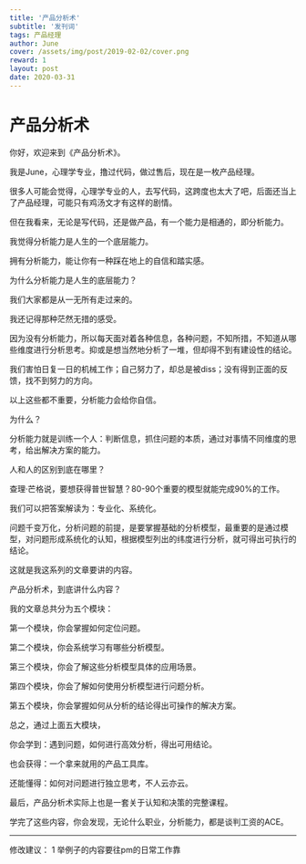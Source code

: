 ```yaml
---
title: '产品分析术'
subtitle: '发刊词'
tags: 产品经理
author: June
cover: /assets/img/post/2019-02-02/cover.png
reward: 1
layout: post
date: 2020-03-31
---
```


# 产品分析术

你好，欢迎来到《产品分析术》。

我是June，心理学专业，撸过代码，做过售后，现在是一枚产品经理。

很多人可能会觉得，心理学专业的人，去写代码，这跨度也太大了吧，后面还当上了产品经理，可能只有鸡汤文才有这样的剧情。

但在我看来，无论是写代码，还是做产品，有一个能力是相通的，即分析能力。

我觉得分析能力是人生的一个底层能力。

拥有分析能力，能让你有一种踩在地上的自信和踏实感。

为什么分析能力是人生的底层能力？

我们大家都是从一无所有走过来的。

我还记得那种茫然无措的感受。

因为没有分析能力，所以每天面对着各种信息，各种问题，不知所措，不知道从哪些维度进行分析思考。抑或是想当然地分析了一堆，但却得不到有建设性的结论。

我们害怕日复一日的机械工作；自己努力了，却总是被diss；没有得到正面的反馈，找不到努力的方向。

以上这些都不重要，分析能力会给你自信。

为什么？

分析能力就是训练一个人：判断信息，抓住问题的本质，通过对事情不同维度的思考，给出解决方案的能力。

人和人的区别到底在哪里？

查理·芒格说，要想获得普世智慧？80-90个重要的模型就能完成90%的工作。

我们可以把答案解读为：专业化、系统化。

问题千变万化，分析问题的前提，是要掌握基础的分析模型，最重要的是通过模型，对问题形成系统化的认知，根据模型列出的纬度进行分析，就可得出可执行的结论。

这就是我这系列的文章要讲的内容。

产品分析术，到底讲什么内容？

我的文章总共分为五个模块：

第一个模块，你会掌握如何定位问题。

第二个模块，你会系统学习有哪些分析模型。

第三个模块，你会了解这些分析模型具体的应用场景。

第四个模块，你会了解如何使用分析模型进行问题分析。

第五个模块，你会掌握如何从分析的结论得出可操作的解决方案。

总之，通过上面五大模块，

你会学到：遇到问题，如何进行高效分析，得出可用结论。

也会获得：一个拿来就用的产品工具库。

还能懂得：如何对问题进行独立思考，不人云亦云。

最后，产品分析术实际上也是一套关于认知和决策的完整课程。

学完了这些内容，你会发现，无论什么职业，分析能力，都是谈判工资的ACE。


---------------

修改建议：
1 举例子的内容要往pm的日常工作靠